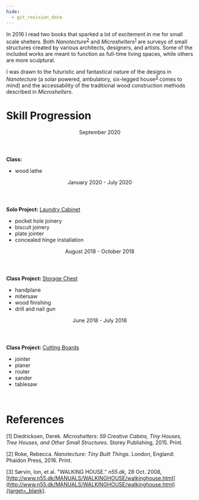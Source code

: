```yaml
---
hide:
  - git_revision_date
---
```


In 2016 I read two books that sparked a lot of excitement in me for small scale shelters.  Both *Nanotecture*<sup>[2](./#references)</sup> and *Microshelters*<sup>[1](./#references)</sup> are surveys of small structures created by various architects, designers, and artists.  Some of the included works are meant to function as full-time living spaces, while others are more sculptural.  

I was drawn to the futuristic and fantastical nature of the designs in *Nanotecture* (a solar powered, ambulatory, six-legged house<sup>[3](./#references)</sup> comes to mind) and the accessability of the traditional wood construction methods described in *Microshelters*.  


# Skill Progression

<section>
  <div class="terminal-timeline">
    <div class="terminal-card">
      <header>September 2020</header>
      <div>
        <span><strong>Class: </strong></span>
        <ul>
          <li>wood lathe</li>
        </ul>
      </div>
    </div>
  <div class="terminal-card">
    <header>January 2020 - July 2020</header>
    <div>
      <span>
        <strong>Solo Project: </strong><a href="/wood/cabinet">Laundry Cabinet</a>
        <span>
          <ul>
            <li>pocket hole joinery  </li>
            <li>biscuit joinery  </li>
            <li>plate jointer  </li>
            <li>concealed hinge installation  </li>
          </ul>
        </div>
      </div>
  <div class="terminal-card">
    <header>August 2018 - October 2018</header>
    <div>
      <span>
        <strong>Class Project: </strong><a href="/wood/chest">Storage Chest</a>
        <span>
          <ul>
            <li>handplane  </li>
            <li>mitersaw  </li>
            <li>wood finishing  </li>
            <li>drill and nail gun  </li>
          </ul>
        </div>
      </div>
  <div class="terminal-card">
    <header>June 2018 - July 2018</header>
    <div>
      <span>
        <strong>Class Project: </strong><a href="/wood/cutting-boards">Cutting Boards</a>
        <span>
          <ul>
            <li>jointer  </li>
            <li>planer  </li>
            <li>router  </li>
            <li>sander  </li>
            <li>tablesaw  </li>
          </ul>
        </div>
      </div>
    </div>
    <br />
</section>

# References

[1] Diedricksen, Derek. *Microshelters: 59 Creative Cabins, Tiny Houses, Tree Houses, and Other Small Structures*. Storey Publishing, 2015. Print.

[2] Roke, Rebecca. *Nanotecture: Tiny Built Things*. London, England: Phaidon Press, 2016. Print.

[3] Sørvin, Ion, et al.  "WALKING HOUSE."  *n55.dk*, 28 Oct. 2008, [http://www.n55.dk/MANUALS/WALKINGHOUSE/walkinghouse.html](http://www.n55.dk/MANUALS/WALKINGHOUSE/walkinghouse.html){target=_blank}.




